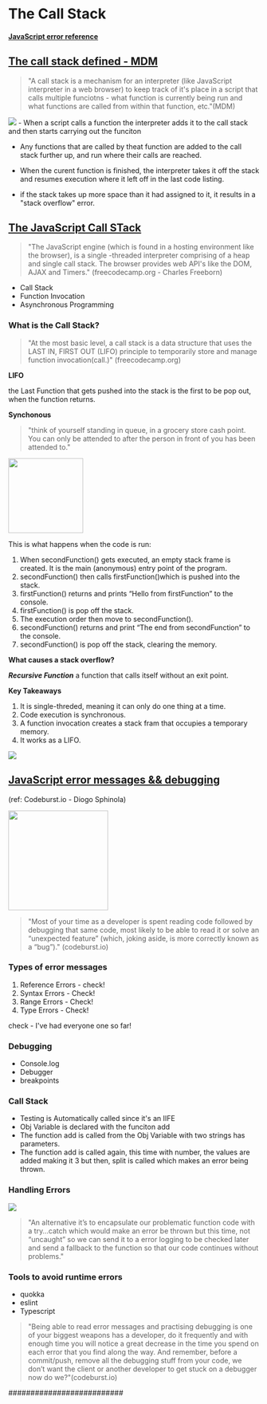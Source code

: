 # The Call Stack

#### [JavaScript error reference](https://developer.mozilla.org/en-US/docs/Web/JavaScript/Reference/Errors)
## [The call stack defined - MDM](https://developer.mozilla.org/en-US/docs/Glossary/Call_stack)

> "A call stack is a mechanism for an interpreter (like JavaScript interpreter in a web browser) to keep track of it's place in a script that calls multiple funciotns - what function is currently being run and what functions are called from within that function, etc."(MDM)

<img src = "../images/feedme.jpg">
- When a script calls a function the interpreter adds it to the call stack and then starts carrying out the funciton

- Any functions that are called by theat function are added to the call stack further up, and run where their calls are reached.

- When the curent function is finished, the interpreter takes it off the stack and resumes execution where it left off in the last code listing.

- if the stack takes up more space than it had assigned to it, it results in a "stack overflow" error.

## [The JavaScript Call STack](https://www.freecodecamp.org/news/understanding-the-javascript-call-stack-861e41ae61d4/)

> "The JavaScript engine (which is found in a hosting environment like the browser), is a single -threaded interpreter comprising of a heap and single call stack. The browser provides web API's like the DOM, AJAX and Timers." (freecodecamp.org - Charles Freeborn)

- Call Stack
- Function Invocation
- Asynchronous Programming

### What is the Call Stack?

> "At the most basic level, a call stack is a data structure that uses the LAST IN, FIRST OUT (LIFO) principle to temporarily store and manage function invocation(call.)" (freecodecamp.org)

**LIFO**

the Last Function that gets pushed into the stack is the first to be pop out, when the function returns.

**Synchonous**

> "think of yourself standing in queue, in a grocery store cash point.  You can only be attended to after the person in front of you has been attended to."

<img src = "../images/nightmare.jpg" height = "150px">

This is what happens when the code is run:

1. When secondFunction() gets executed, an empty stack frame is created. It is the main (anonymous) entry point of the program.
1. secondFunction() then calls firstFunction()which is pushed into the stack.
1. firstFunction() returns and prints “Hello from firstFunction” to the console.
1. firstFunction() is pop off the stack.
1. The execution order then move to secondFunction().
1. secondFunction() returns and print “The end from secondFunction” to the console.
1. secondFunction() is pop off the stack, clearing the memory.

**What causes a stack overflow?**

***Recursive Function*** a function that calls itself without an exit point.

**Key Takeaways**

1. It is single-threded, meaning it can only do one thing at a time.
1. Code execution is synchronous.
1. A function invocation creates a stack fram that occupies a temporary memory.
1. It works as a LIFO.

<img src = '../images/spider.jpg'>


## [JavaScript error messages && debugging](https://codeburst.io/javascript-error-messages-debugging-d23f84f0ae7c)

(ref: Codeburst.io - Diogo Sphinola)


<img src="../images/dessert.jpg" height="200px">

> "Most of your time as a developer is spent reading code followed by debugging that same code, most likely to be able to read it or solve an “unexpected feature” (which, joking aside, is more correctly known as a “bug”)." (codeburst.io)

### Types of error messages

1. Reference Errors - check!
1. Syntax Errors - Check!
1. Range Errors - Check!
1. Type Errors - Check!

check - I've had everyone one so far!

### Debugging

- Console.log
- Debugger
- breakpoints

### Call Stack

- Testing is Automatically called since it's an IIFE
- Obj Variable is declared with the funciton add
- The function add is called from the Obj Variable with two strings has parameters.
- The function add is called again, this time with number, the values are added making it 3 but then, split is called which makes an error being thrown.

### Handling Errors
<img src="../images/baldy.jpg">

> "An alternative it’s to encapsulate our problematic function code with a try…catch which would make an error be thrown but this time, not “uncaught” so we can send it to a error logging to be checked later and send a fallback to the function so that our code continues without problems."

### Tools to avoid runtime errors

- quokka
- eslint
- Typescript

> "Being able to read error messages and practising debugging is one of your biggest weapons has a developer, do it frequently and with enough time you will notice a great decrease in the time you spend on each error that you find along the way. And remember, before a commit/push, remove all the debugging stuff from your code, we don’t want the client or another developer to get stuck on a debugger now do we?"(codeburst.io)


##########################



